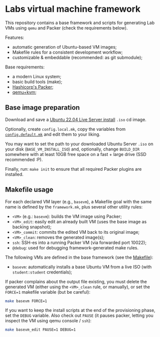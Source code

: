 # Labs virtual machine framework

This repository contains a base framework and scripts for generating Lab
VMs using `qemu` and Packer (check the requirements below).

Features:

 - automatic generation of Ubuntu-based VM images;
 - Makefile rules for a consistent development workflow;
 - customizable & embeddable (recommended: as git submodule);

Base requirements:

 - a modern Linux system;
 - basic build tools (make);
 - [Hashicorp's Packer](https://packer.io/);
 - [qemu+kvm](https://qemu.org/);

## Base image preparation

Download and save a [Ubuntu 22.04 Live Server install](https://ubuntu.com/download/server) `.iso` cd image.

Optionally, create `config.local.mk`, copy the variables from
[`config.default.mk`](./config.default.mk) and edit them to your liking.

You may want to set the path to your downloaded Ubuntu Server `.iso` on your
disk (`BASE_VM_INSTALL_ISO`) and, optionally, change `BUILD_DIR` somewhere with
at least 10GB free space on a fast + large drive (SSD recommended :P).

Finally, run: `make init` to ensure that all required Packer plugins are installed.

## Makefile usage

For each declared VM layer (e.g., `basevm`), a Makefile goal with the same name
is defined by the `framework.mk`, plus several other utility rules:

- `<VM>` (e.g.: `basevm`): builds the VM image using Packer;
- `<VM>_edit`: easily edit an already built VM (uses the base image as backing
  snapshot);
- `<VM>_commit`: commits the edited VM back to its original image;
- `<VM>_clean`: removes the generated image(s);
- `ssh`: SSH-es into a running Packer VM (via forwarded port 10022);
- `@debug`: used for debugging framework-generated make rules.

The following VMs are defined in the base framework (see the [Makefile](./Makefile)):

- `basevm`: automatically installs a base Ubuntu VM from a live ISO (with
  `student:student` credentials);

If packer complains about the output file existing, you must delete the
generated VM (either using the `<VM>_clean` rule, or manually), or set the
`FORCE=1` makefile variable (but be careful):
```sh
make basevm FORCE=1
```

If you want to keep the install scripts at the end of the provisioning phase,
set the `DEBUG` variable. Also check out `PAUSE` (it pauses packer,
letting you inspect the VM using qemu console / `ssh`):
```sh
make basevm_edit PAUSE=1 DEBUG=1
```

